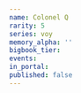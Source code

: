 ```yaml
---
name: Colonel Q
rarity: 5
series: voy
memory_alpha: ''
bigbook_tier:
events:
in_portal:
published: false
---
```

